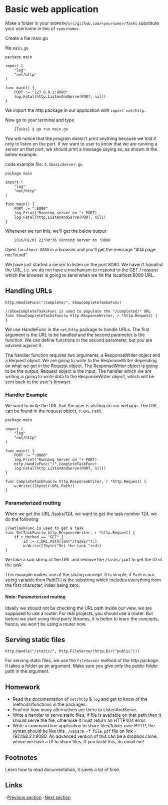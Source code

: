# Basic web application

Make a folder in your `$GOPATH/src/github.com/<yourname>/Tasks` substitute your username in lieu of `<yourname>`.

Create a file main.go

file `main.go`

```golang
package main

import (
	"log"
	"net/http"
)

func main() {
	PORT := "127.0.0.1:8080"
	log.Fatal(http.ListenAndServe(PORT, nil))
}
```

We import the http package in our application with `import net/http`.

Now go to your terminal and type

		[Tasks] $ go run main.go

You will notice that the program doesn't print anything because we told it only to listen on the port. If we want to user to know that we are running a server on that port, we should print a message saying so, as shown in the below example.

code example file: `3.1basicServer.go`

```golang
package main

import (
	"log"
	"net/http"
)

func main() {
	PORT := ":8080"
	log.Print("Running server on "+ PORT)
	log.Fatal(http.ListenAndServe(PORT, nil))
} 
```

Whenever we run this, we'll get the below output

		2016/01/01 22:00:36 Running server on :8080

Open `localhost:8080` in a browser and you'll get the message "404 page not found"

We have just started a server to listen on the port 8080. We haven't _handled_ the URL, i.e. we do not have a mechanism to respond to the GET / request which the browser is going to send when we hit the localhost:8080 URL.

## Handling URLs

```golang
http.HandleFunc("/complete/", ShowCompleteTasksFunc)

//ShowCompleteTasksFunc is used to populate the "/completed/" URL
func ShowCompleteTasksFunc(w http.ResponseWriter, r *http.Request) {
}
```

We use HandleFunc in the `net/http` package to handle URLs. The first argument is the URL to be handled and the second parameter is the function. We can define functions in the second parameter, but you are advised against it.

The handler function requires two arguments, a ResponseWriter object and a Request object. We are going to write to the ResponseWriter depending on what we get in the Request object. The ResponseWriter object is going to be the output, Request object is the input. The handler which we are writing is going to write data to the ResponseWriter object, which will be sent back to the user's browser.

### Handler Example

We want to write the URL that the user is visiting on our webapp. The URL can be found in the request object, `r.URL.Path`.

```golang
package main

import (
	"log"
	"net/http"
)

func main() {
	PORT := ":8080"
	log.Print("Running server on "+ PORT)
	http.HandleFunc("/",CompleteTaskFunc)
	log.Fatal(http.ListenAndServe(PORT, nil))
}

func CompleteTaskFunc(w http.ResponseWriter, r *http.Request) {
	w.Write([]byte(r.URL.Path))
}
```

### Parameterized routing

When we get the URL /tasks/124, we want to get the task number 124, we do the following

```golang
//GetTaskFunc is used to get a task
func GetTaskFunc(w http.ResponseWriter, r *http.Request) {
	if r.Method == "GET" {
		id := r.URL.Path[len("/tasks/"):]
		w.Write([]byte("Get the task "+id))
}
```

We take a sub string of the URL and remove the `/tasks/` part to get the ID of the task.

This example makes use of the slicing concept. It is simple, if `Path` is our string variable then Path[1:] is the substring which includes everything from the first character, index being zero. 

#### Note: Parameterized routing

Ideally we should not be checking the URL path inside our view, we are supposed to use a router. For real projects, you should use a router. But before we start using third party libraries, it is better to learn the concepts, hence, we won't be using a router now.

## Serving static files

```golang
http.Handle("/static/", http.FileServer(http.Dir("public")))
```

For serving static files, we use the `FileServer` method of the http package. It takes a folder as an argument. Make sure you give only the public folder path in the argument.

## Homework

-  Read the documentation of `net/http` & `log` and get to know of the methods/functions in the packages.
-  Find out how many alternatives are there to ListenAndServe.
-  Write a handler to serve static files, if file is available on that path then it should serve the file, otherwise it must return an HTTP404 error.
-  Write a command line application to share files/folder over HTTP, the syntax should be like this `./wshare -f file.pdf` 
file on link = 192.168.2.1:8080. An advanced version of this can be a dropbox clone, where we have a UI to share files. If you build this, do email me!

## Footnotes

Learn how to read documentation, it saves a lot of time.

## Links

-[Previous section](1.1WebProgramBasics.md)
-[Next section](2.1WebAppDesign.md)
